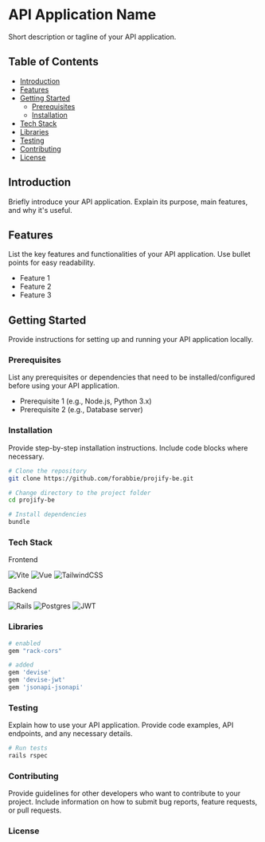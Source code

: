 # API Application Name

Short description or tagline of your API application.

## Table of Contents

- [Introduction](#introduction)
- [Features](#features)
- [Getting Started](#getting-started)
  - [Prerequisites](#prerequisites)
  - [Installation](#installation)
- [Tech Stack](#tech-stack)
- [Libraries](#libraries)
- [Testing](#testing)
- [Contributing](#contributing)
- [License](#license)

## Introduction

Briefly introduce your API application. Explain its purpose, main features, and why it's useful.

## Features

List the key features and functionalities of your API application. Use bullet points for easy readability.

- Feature 1
- Feature 2
- Feature 3

## Getting Started

Provide instructions for setting up and running your API application locally.

### Prerequisites

List any prerequisites or dependencies that need to be installed/configured before using your API application.

- Prerequisite 1 (e.g., Node.js, Python 3.x)
- Prerequisite 2 (e.g., Database server)

### Installation

Provide step-by-step installation instructions. Include code blocks where necessary.

```bash
# Clone the repository
git clone https://github.com/forabbie/projify-be.git

# Change directory to the project folder
cd projify-be

# Install dependencies
bundle
```

### Tech Stack
Frontend 

![Vite](https://img.shields.io/badge/vite-%23646CFF.svg?style=for-the-badge&logo=vite&logoColor=white)
![Vue](https://img.shields.io/badge/Vue.js-35495E?style=for-the-badge&logo=vuedotjs&logoColor=4FC08D)
![TailwindCSS](https://img.shields.io/badge/tailwindcss-%2338B2AC.svg?style=for-the-badge&logo=tailwind-css&logoColor=white)


Backend

![Rails](https://img.shields.io/badge/rails-%23CC0000.svg?style=for-the-badge&logo=ruby-on-rails&logoColor=white)
![Postgres](https://img.shields.io/badge/postgres-%23316192.svg?style=for-the-badge&logo=postgresql&logoColor=white)
![JWT](https://img.shields.io/badge/JWT-black?style=for-the-badge&logo=JSON%20web%20tokens)

### Libraries

```bash
# enabled
gem "rack-cors"

# added
gem 'devise'
gem 'devise-jwt'
gem 'jsonapi-jsonapi'
```

### Testing

Explain how to use your API application. Provide code examples, API endpoints, and any necessary details.

```bash
# Run tests
rails rspec
```

### Contributing

Provide guidelines for other developers who want to contribute to your project. Include information on how to submit bug reports, feature requests, or pull requests.

### License
